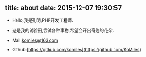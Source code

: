 title: about
date: 2015-12-07 19:30:57
---
- Hello,我是孔明,PHP开发工程师.

- 这是我的试验田,尝试各种事物,希望会开出奇迹的花朵.

- Mail:komiles@163.com

- Github:[https://github.com/komiles](https://github.com/KoMiles)

